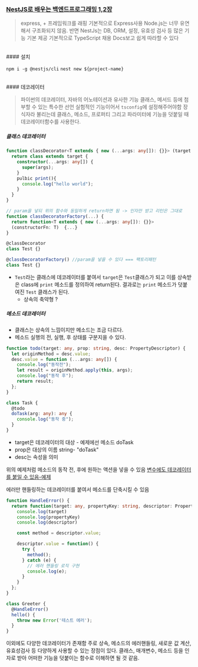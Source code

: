 ### [NestJS로 배우는 백엔드프로그래밍 1,2장](https://wikidocs.net/158481)

> express, + 프레임워크를 래핑
> 기본적으로 Express사용
> Node.js는 너무 유연해서 구조화되지 않음.
> 반면 NestJs는 DB, ORM, 설정, 유효성 검사 등 많은 기능 기본 제공
> 기본적으로 TypeScript 채용
> Docs보고 쉽게 따라할 수 있다

<br/>
#### 설치

`npm i -g @nestjs/cli`
`nest new ${project-name}`

<br/>
#### 데코레이터

> 파이썬의 데코레이터, 자바의 어노테이션과 유사한 기능
> 클래스, 메서드 등에 첨부할 수 있는 특수한 선언
> 실험적인 기능이어서 `tsconfig`에 설정해주어야함
> 장식자라 불리는데 클래스, 메소드, 프로퍼티 그리고 파라미터에 기능을 덧붙일 때 데코레이터함수를 사용한다.

##### 클래스 데코레이터

```ts
function classDecorator<T extends { new (...args: any[]): {}}> (target: T) {
  return class extends target {
    constructor(...args: any[]) {
      super(args);
    }
    pulbic print(){
      console.log("hello world");
    }
  }
}

// param을 넣되 위의 함수와 동일하게 return하면 됨 -> 인자만 받고 리턴은 그대로
function classDecoratorFactory(...) {
  return function<T extends { new (...args: any[]): {}}>
  (constructorFn: T)  {...}
}

@classDecorator
class Test {}

@classDecoratorFactory() //param을 넣을 수 있다 === 팩토리패턴
class Test {}
```

- `Test`라는 클래스에 데코레이터를 붙여서 `target`은 `Test`클래스가 되고 이를 상속받은 class에 `print` 메소드를 정의하여 return된다. 결과로는 `print` 메소드가 덧붙여진 `Test` 클래스가 된다.
  - 상속의 축약형 ?

##### 메소드 데코레이터

- 클래스는 상속의 느낌이지만 메소드는 조금 다르다.
- 메소드 실행의 전, 실행, 후 상태를 구분지을 수 있다.

```ts
function todo(target: any, prop: string, desc: PropertyDescriptor) {
  let originMethod = desc.value;
  desc.value = function (...args: any[]) {
    console.log("동작전");
    let result = originMethod.apply(this, args);
    console.log("동작 후");
    return result;
  };
}

class Task {
  @todo
  doTask(arg: any): any {
    console.log("동작 중");
  }
}
```

- target은 데코레이터의 대상 - 예제에선 메소드 doTask
- prop은 대상의 이름 string- "doTask"
- desc는 속성을 의미

위의 예제처럼 메소드의 동작 전, 후에 원하는 액션을 넣을 수 있음
[변수에도 데코레이터를 붙일 수 있음-예제](https://lts0606.tistory.com/505)

에러만 핸들링하는 데코레이터를 붙여서 메소드를 단축시킬 수 있음

```ts
function HandleError() {
  return function(target: any, propertyKey: string, descriptor: PropertyDescriptor) {
    console.log(target)
    console.log(propertyKey)
    console.log(descriptor)

    const method = descriptor.value;

    descriptor.value = function() {
      try {
        method();
      } catch (e) {
        // 에러 핸들링 로직 구현
        console.log(e);
      }
    }
  };
}

class Greeter {
  @HandleError()
  hello() {
    throw new Error('테스트 에러');
  }
}
```

이외에도 다양한 데코레이터가 존재함
주로 상속, 메소드의 에러핸들링, 새로운 값 계산, 유효성검사 등 다양하게 사용할 수 있는 장점이 있다.
클래스, 매개변수, 메소드 등을 인자로 받아 어떠한 기능을 덧붙이는 함수로 이해하면 될 것 같음.